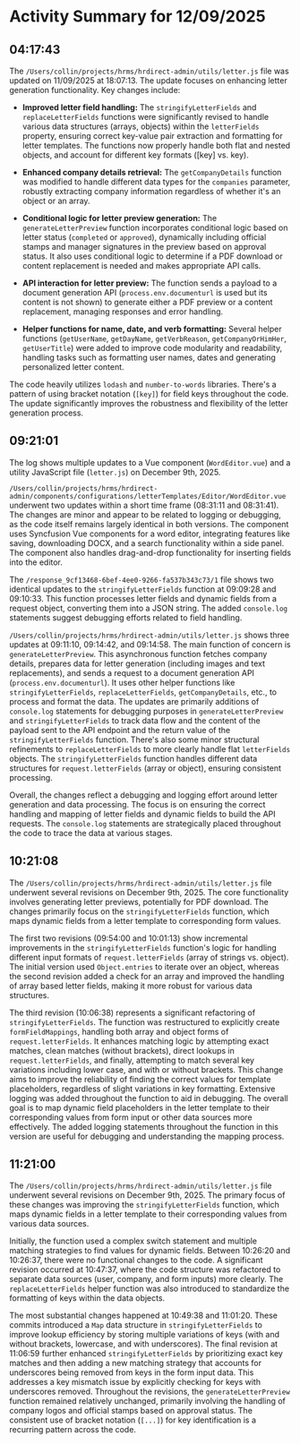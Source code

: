 # Activity Summary for 12/09/2025

## 04:17:43
The `/Users/collin/projects/hrms/hrdirect-admin/utils/letter.js` file was updated on 11/09/2025 at 18:07:13.  The update focuses on enhancing letter generation functionality.  Key changes include:

* **Improved letter field handling:** The `stringifyLetterFields` and `replaceLetterFields` functions were significantly revised to handle various data structures (arrays, objects) within the `letterFields` property, ensuring correct key-value pair extraction and formatting for letter templates.  The functions now properly handle both flat and nested objects, and account for different key formats ([key] vs. key).


* **Enhanced company details retrieval:** The `getCompanyDetails` function was modified to handle different data types for the `companies` parameter, robustly extracting company information regardless of whether it's an object or an array.


* **Conditional logic for letter preview generation:** The `generateLetterPreview` function incorporates conditional logic based on letter status (`completed` or `approved`), dynamically including official stamps and manager signatures in the preview based on approval status.  It also uses conditional logic to determine if a PDF download or content replacement is needed and makes appropriate API calls.


* **API interaction for letter preview:** The function sends a payload to a document generation API (`process.env.documenturl` is used but its content is not shown) to generate either a PDF preview or a content replacement, managing responses and error handling.


* **Helper functions for name, date, and verb formatting:**  Several helper functions (`getUserName`, `getDayName`, `getVerbReason`, `getCompanyOrHimHer`, `getUserTitle`) were added to improve code modularity and readability, handling tasks such as formatting user names, dates and generating personalized letter content.


The code heavily utilizes `lodash` and `number-to-words` libraries. There's a pattern of using bracket notation (`[key]`) for field keys throughout the code. The update significantly improves the robustness and flexibility of the letter generation process.


## 09:21:01
The log shows multiple updates to a Vue component (`WordEditor.vue`) and a utility JavaScript file (`letter.js`) on December 9th, 2025.

`/Users/collin/projects/hrms/hrdirect-admin/components/configurations/letterTemplates/Editor/WordEditor.vue` underwent two updates within a short time frame (08:31:11 and 08:31:41).  The changes are minor and appear to be related to logging or debugging,  as the code itself remains largely identical in both versions.  The component uses Syncfusion Vue components for a word editor, integrating features like saving, downloading DOCX, and a search functionality within a side panel.  The component also handles drag-and-drop functionality for inserting fields into the editor.

The `/response_9cf13468-6bef-4ee0-9266-fa537b343c73/1` file shows two identical updates to the `stringifyLetterFields` function at 09:09:28 and 09:10:33. This function processes letter fields and dynamic fields from a request object, converting them into a JSON string. The added `console.log` statements suggest debugging efforts related to field handling.

`/Users/collin/projects/hrms/hrdirect-admin/utils/letter.js` shows three updates at 09:11:10, 09:14:42, and 09:14:58. The main function of concern is `generateLetterPreview`.  This asynchronous function fetches company details, prepares data for letter generation (including images and text replacements), and sends a request to a document generation API (`process.env.documenturl`). It uses other helper functions like `stringifyLetterFields`, `replaceLetterFields`, `getCompanyDetails`, etc., to process and format the data. The updates are primarily additions of `console.log` statements for debugging purposes in `generateLetterPreview` and `stringifyLetterFields` to track data flow and the content of the payload sent to the API endpoint and the return value of the `stringifyLetterFields` function.  There's also some minor structural refinements to `replaceLetterFields` to more clearly handle flat `letterFields` objects.  The `stringifyLetterFields` function handles different data structures for `request.letterFields` (array or object), ensuring consistent processing.


Overall, the changes reflect a debugging and logging effort around letter generation and data processing. The focus is on ensuring the correct handling and mapping of letter fields and dynamic fields to build the API requests. The `console.log` statements are strategically placed throughout the code to trace the data at various stages.


## 10:21:08
The `/Users/collin/projects/hrms/hrdirect-admin/utils/letter.js` file underwent several revisions on December 9th, 2025.  The core functionality involves generating letter previews, potentially for PDF download.  The changes primarily focus on the `stringifyLetterFields` function, which maps dynamic fields from a letter template to corresponding form values.

The first two revisions (09:54:00 and 10:01:13) show incremental improvements in the `stringifyLetterFields` function's logic for handling different input formats of `request.letterFields` (array of strings vs. object).  The initial version used `Object.entries` to iterate over an object, whereas the second revision added a check for an array and improved the handling of array based letter fields, making it more robust for various data structures.

The third revision (10:06:38) represents a significant refactoring of `stringifyLetterFields`.  The function was restructured to explicitly create `formFieldMappings`, handling both array and object forms of `request.letterFields`. It enhances matching logic by attempting exact matches, clean matches (without brackets), direct lookups in `request.letterFields`, and finally, attempting to match several key variations including lower case, and with or without brackets.  This change aims to improve the reliability of finding the correct values for template placeholders, regardless of slight variations in key formatting.  Extensive logging was added throughout the function to aid in debugging.  The overall goal is to map dynamic field placeholders in the letter template to their corresponding values from form input or other data sources more effectively.  The added logging statements throughout the function in this version are useful for debugging and understanding the mapping process.


## 11:21:00
The `/Users/collin/projects/hrms/hrdirect-admin/utils/letter.js` file underwent several revisions on December 9th, 2025.  The primary focus of these changes was improving the `stringifyLetterFields` function, which maps dynamic fields in a letter template to their corresponding values from various data sources.

Initially, the function used a complex switch statement and multiple matching strategies to find values for dynamic fields.  Between 10:26:20 and 10:26:37, there were no functional changes to the code.  A significant revision occurred at 10:47:37, where the code structure was refactored to separate data sources (user, company, and form inputs) more clearly.  The `replaceLetterFields` helper function was also introduced to standardize the formatting of keys within the data objects.

The most substantial changes happened at 10:49:38 and 11:01:20.  These commits introduced a `Map` data structure in `stringifyLetterFields` to improve lookup efficiency by storing multiple variations of keys (with and without brackets, lowercase, and with underscores).  The final revision at 11:06:59 further enhanced `stringifyLetterFields` by prioritizing exact key matches and then adding a new matching strategy that accounts for underscores being removed from keys in the form input data. This addresses a key mismatch issue by explicitly checking for keys with underscores removed.  Throughout the revisions, the `generateLetterPreview` function remained relatively unchanged, primarily involving the handling of company logos and official stamps based on approval status.  The consistent use of bracket notation (`[...]`) for key identification is a recurring pattern across the code.
